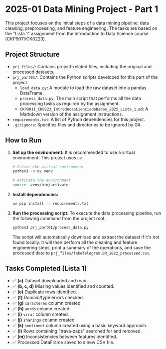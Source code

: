 # 2025-01 Data Mining Project - Part 1

This project focuses on the initial steps of a data mining pipeline: data cleaning, preprocessing, and feature engineering. The tasks are based on the "Lista 1" assignment from the Introduction to Data Science course (CKP9011/CK0223).

## Project Structure

- `prj_files/`: Contains project-related files, including the original and processed datasets.
- `prj_part01/`: Contains the Python scripts developed for this part of the project.
  - `load_data.py`: A module to load the raw dataset into a pandas DataFrame.
  - `process_data.py`: The main script that performs all the data processing tasks as required by the assignment.
  - `CKP9011_CK0223_IntroducaoCienciadeDados_2025_Lista_1.md`: A Markdown version of the assignment instructions.
- `requirements.txt`: A list of Python dependencies for this project.
- `.gitignore`: Specifies files and directories to be ignored by Git.

## How to Run

1.  **Set up the environment:**
    It is recommended to use a virtual environment. This project uses `uv`.
    ```bash
    # Create the virtual environment
    python3 -m uv venv

    # Activate the environment
    source .venv/bin/activate
    ```

2.  **Install dependencies:**
    ```bash
    uv pip install -r requirements.txt
    ```

3.  **Run the processing script:**
    To execute the data processing pipeline, run the following command from the project root:
    ```bash
    python3 prj_part01/process_data.py
    ```
    The script will automatically download and extract the dataset if it's not found locally. It will then perform all the cleaning and feature engineering steps, print a summary of the operations, and save the processed data to `prj_files/fakeTelegram.BR_2022_processed.csv`.

## Tasks Completed (Lista 1)

- ✅ **(a)** Dataset downloaded and read.
- ✅ **(b, c, d)** Missing values identified and counted.
- ✅ **(e)** Duplicate rows identified.
- ✅ **(f)** Domain/type errors checked.
- ✅ **(g)** `caracteres` column created.
- ✅ **(h)** `words` column created.
- ✅ **(i)** `viral` column created.
- ✅ **(j)** `sharings` column created.
- ✅ **(k)** `sentiment` column created using a basic keyword approach.
- ✅ **(l)** Rows containing "trava-zaps" searched for and removed.
- ✅ **(m)** Inconsistencies between features identified.
- ✅ Processed DataFrame saved to a new CSV file.
